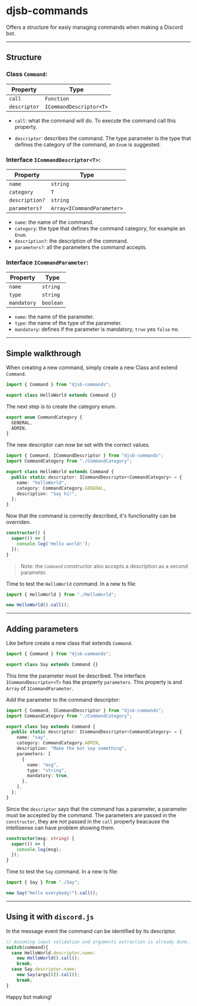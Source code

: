 # djsb-commands

Offers a structure for easly managing commands when making a Discord bot.

---

## Structure

### Class `Command`:

| Property     | Type                    |
| ------------ | ----------------------- |
| `call`       | `Function`              |
| `descriptor` | `ICommandDescriptor<T>` |

- `call`: what the command will do. To execute the command call this property.

- `descriptor`: describes the command. The type parameter is the type that defines the category of the command, an `Enum` is suggested.

### Interface `ICommandDescriptor<T>`:

| Property       | Type                       |
| -------------- | -------------------------- |
| `name`         | `string`                   |
| `category`     | `T`                        |
| `description?` | `string`                   |
| `parameters?`  | `Array<ICommandParameter>` |

- `name`: the name of the command.
- `category`: the type that defines the command category, for example an `Enum`.
- `description?`: the description of the command.
- `parameters?`: all the parameters the command accepts.

### Interface `ICommandParameter`:

| Property    | Type      |
| ----------- | --------- |
| `name`      | `string`  |
| `type`      | `string`  |
| `mandatory` | `boolean` |

- `name`: the name of the parameter.
- `type`: the name of the type of the parameter.
- `mandatory`: defines if the parameter is mandatory, `true` yes `false` no.

---

## Simple walkthrough

When creating a new command, simply create a new Class and extend `Command`.

```typescript
import { Command } from "djsb-commands";

export class HelloWorld extends Command {}
```

The next step is to create the category enum.

```typescript
export enum CommandCategory {
  GENERAL,
  ADMIN,
}
```

The new descriptor can now be set with the correct values.

```typescript
import { Command, ICommandDescriptor } from "djsb-commands";
import CommandCategory from "./CommandCategory";

export class HelloWorld extends Command {
  public static descriptor: ICommandDescriptor<CommandCategory> = {
    name: "helloWorld",
    category: CommandCategory.GENERAL,
    description: "Say hi!",
  };
}
```

Now that the command is correctly described, it's functionality can be overriden.

```typescript
constructor() {
  super(() => {
    console.log('Hello world!');
  });
}
```

> Note: the `Command` constructor also accepts a description as a second parameter.

Time to test the `HelloWorld` command.
In a new ts file:

```typescript
import { HelloWorld } from "./HelloWorld";

new HelloWorld().call();
```

---

## Adding parameters

Like before create a new class that extends `Command`.

```typescript
import { Command } from "djsb-commands";

export class Say extends Command {}
```

This time the parameter must be described. The interface `ICommandDescriptor<T>` has the property `parameters`.
This property is and `Array` of `ICommandParameter`.

Add the parameter to the command descriptor:

```typescript
import { Command, ICommandDescriptor } from "djsb-commands";
import CommandCategory from "./CommandCategory";

export class Say extends Command {
  public static descriptor: ICommandDescriptor<CommandCategory> = {
    name: "say",
    category: CommandCategory.ADMIN,
    description: "Make the bot say something",
    parameters: [
      {
        name: "msg",
        type: "string",
        mandatory: true,
      },
    ],
  };
}
```

Since the `descriptor` says that the command has a parameter, a parameter must be accepted by the command.
The parameters are passed in the `constructor`, they are _not_ passed in the `call` property beacause
the intellisense can have problem showing them.

```typescript
constructor(msg: string) {
  super(() => {
    console.log(msg);
  });
}
```

Time to test the `Say` command.
In a new ts file:

```typescript
import { Say } from "./Say";

new Say("Hello everybody!").call();
```

---

## Using it with `discord.js`

In the message event the command can be identified by its descriptor.

```typescript
// Assuming input validation and arguments extraction is already done.
switch(command){
  case HelloWorld.descriptor.name:
    new HelloWorld().call();
    break;
  case Say.descriptor.name:
    new Say(args[0]).call();
    break;
}
```

Happy bot making!